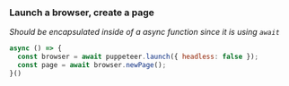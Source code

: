 ### Launch a browser, create a page
_Should be encapsulated inside of a async function since it is using `await`_
```js
async () => {
  const browser = await puppeteer.launch({ headless: false });
  const page = await browser.newPage();
}()
```
